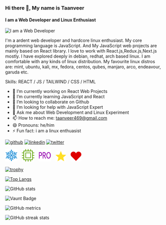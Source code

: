 ### Hi there 👋, My name is Taanveer
#### I am a Web Developer and Linux Enthusiast 
![I am a Web Developer](https://pbs.twimg.com/profile_images/1828065807085215744/Oeiowv0Y_400x400.jpg)

I'm a ardent web developer and hardcore linux enthusiast. My core programming language is JavaScript. And My JavaScript web projects are mainly based on React library. I love to work with React.js,Redux.js,Next.js mostly. I have explored deeply in debian, redhat, arch based linux. I am comfortable with any kinds of linux distribution. My favourite linux distros are: mint, ubuntu, kali, mx, fedora, centos, qubes, manjaro, arco, endeavour, garuda etc. 

Skills: REACT / JS / TAILWIND / CSS / HTML

- 🔭 I’m currently working on React Web Projects
- 🌱 I’m currently learning JavaScript and React
- 👯 I’m looking to collaborate on Github 
- 🤔 I’m looking for help with JavaScript Expert
- 💬 Ask me about Web Development and Linux Experiment
- 📫 How to reach me: taanveer469@gmail.com
- 😄 Pronouns: he/him 
- ⚡ Fun fact: i am a linux enthuasist 


[<img src='https://cdn.jsdelivr.net/npm/simple-icons@3.0.1/icons/github.svg' alt='github' height='40'>](https://github.com/https://github.com/Taanveer22)  [<img src='https://cdn.jsdelivr.net/npm/simple-icons@3.0.1/icons/linkedin.svg' alt='linkedin' height='40'>](https://www.linkedin.com/in/https://www.linkedin.com/in/taanveer22//)  [<img src='https://cdn.jsdelivr.net/npm/simple-icons@3.0.1/icons/twitter.svg' alt='twitter' height='40'>](https://twitter.com/https://x.com/taanveer_22)  

<a href='https://archiveprogram.github.com/'><img src='https://raw.githubusercontent.com/acervenky/animated-github-badges/master/assets/acbadge.gif' width='40' height='40'></a> <a href='https://docs.github.com/en/developers'><img src='https://raw.githubusercontent.com/acervenky/animated-github-badges/master/assets/devbadge.gif' width='40' height='40'></a> <a href='https://github.com/pricing'><img src='https://raw.githubusercontent.com/acervenky/animated-github-badges/master/assets/pro.gif' width='40' height='40'></a> <a href='https://stars.github.com/'><img src='https://raw.githubusercontent.com/acervenky/animated-github-badges/master/assets/starbadge.gif' width='35' height='35'></a> <a href='https://docs.github.com/en/github/supporting-the-open-source-community-with-github-sponsors'><img src='https://raw.githubusercontent.com/acervenky/animated-github-badges/master/assets/sponsorbadge.gif' width='35' height='35'></a> 

[![trophy](https://github-profile-trophy.vercel.app/?username=https://github.com/Taanveer22)](https://github.com/ryo-ma/github-profile-trophy)

[![Top Langs](https://github-readme-stats.vercel.app/api/top-langs/?username=https://github.com/Taanveer22)](https://github.com/anuraghazra/github-readme-stats)

![GitHub stats](https://github-readme-stats.vercel.app/api?username=https://github.com/Taanveer22&show_icons=true&count_private=true)  

![Vaunt Badge](https://api.vaunt.dev/v1/github/entities/https://github.com/Taanveer22/contributions?format=svg&private=true)  

![GitHub metrics](https://metrics.lecoq.io/https://github.com/Taanveer22)  

![GitHub streak stats](https://streak-stats.demolab.com/?user=https://github.com/Taanveer22)  

